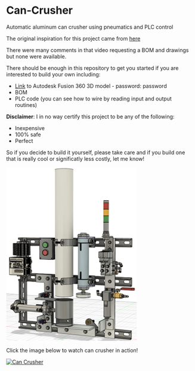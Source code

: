 # Can-Crusher
Automatic aluminum can crusher using pneumatics and PLC control

The original inspiration for this project came from [here](https://youtu.be/DYM9kJFZgmg)

There were many comments in that video requesting a BOM and drawings but none were available.

There should be enough in this repository to get you started if you are interested to build your own including:

- [Link](https://a360.co/3pBXDni) to Autodesk Fusion 360 3D model - password: password
- BOM
- PLC code (you can see how to wire by reading input and output routines)


**Disclaimer**: 
I in no way certify this project to be any of the following:
- Inexpensive
- 100% safe
- Perfect

So if you decide to build it yourself, please take care and if you build one that is really cool or significatly less costly, let me know!

<p align="left">
  <img src="https://github.com/Freeno83/Can-Crusher/blob/main/Can%20Crusher%203D%20-%20NR%2003Jan21.PNG" width="350" title="Can Crusher">
</p>

Click the image below to watch can crusher in action!

[![Can Crusher](https://img.youtube.com/vi/G6M8GB0njC0/0.jpg)](https://www.youtube.com/watch?v=G6M8GB0njC0)


